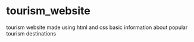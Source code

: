 # tourism_website
tourism website made using html and css
basic information about popular tourism destinations
